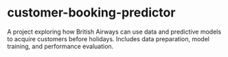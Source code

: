 # customer-booking-predictor
A project exploring how British Airways can use data and predictive models to acquire customers before holidays. Includes data preparation, model training, and performance evaluation.
